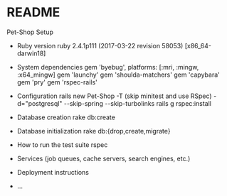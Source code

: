 # README
Pet-Shop Setup

* Ruby version
ruby 2.4.1p111 (2017-03-22 revision 58053) [x86_64-darwin18]

* System dependencies
  gem 'byebug', platforms: [:mri, :mingw, :x64_mingw]
  gem 'launchy'
  gem 'shoulda-matchers'
  gem 'capybara'
  gem 'pry'
  gem 'rspec-rails'
* Configuration
rails new Pet-Shop -T (skip minitest and use RSpec)
                   -d="postgresql"
                   --skip-spring
                   --skip-turbolinks
rails g rspec:install

* Database creation
rake db:create

* Database initialization
rake db:{drop,create,migrate}

* How to run the test suite
rspec

* Services (job queues, cache servers, search engines, etc.)

* Deployment instructions

* ...
